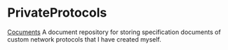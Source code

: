 # PrivateProtocols
[Cocuments](Experimental/Learning) A document repository for storing specification documents of custom network protocols that I have created myself.
